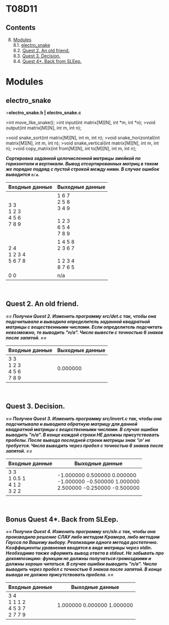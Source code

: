 # T08D11

## Contents

8. [Modules](#modules) \
 8.1. [electro_snake](#electro_snake) \
 8.2. [Quest 2. An old friend.](#quest-2-an-old-friend) \
 8.3. [Quest 3. Decision.](#quest-3-decision) \
 8.4. [Quest 4*. Back from SLEep.](#bonus-quest-4-back-from-sleep)

# Modules 

## electro_snake
\>**electro_snake.h | electro_snake.c**

\>int move_like_snake(); 
\>int input(int matrix[M][N], int *m, int *n);
\>void output(int matrix[M][N], int m, int n);

\>void snake_sort(int matrix[M][N], int m, int n);
\>void snake_horizontal(int matrix[M][N], int m, int n);
\>void snake_vertical(int matrix[M][N], int m, int n);
\>void copy_matrix(int from[M][N], int to[M][N], int m, int n);

***Сортировка заданной целочисленной матрицы змейкой по горизонтали и вертикали. Вывод отсортированных матриц в таком же порядке подряд с пустой строкой между ними. В случае ошибок выводится `n/a`.***

| Входные данные | Выходные данные |
| ------ | ------ |
| 3 3<br/>1 2 3<br/>4 5 6<br/>7 8 9 | 1 6 7<br/>2 5 8<br/>3 4 9<br/><br/>1 2 3<br/>6 5 4<br/>7 8 9<br/> |
| 2 4<br/>1 2 3 4<br/>5 6 7 8 | 1 4 5 8<br/>2 3 6 7<br/><br/>1 2 3 4<br/>8 7 6 5<br/> |
| 0 0 | n/a |

<br/>


## Quest 2. An old friend.

***== Получен Quest 2. Изменить программу src/det.c так, чтобы она подсчитывала и выводила определитель заданной квадратной матрицы с вещественными числами. Если определитель подсчитать невозможно, то выводить "n/a". Число вывести с точностью 6 знаков после запятой. ==***

| Входные данные | Выходные данные |
| ------ | ------ |
| 3 3<br/>1 2 3<br/>4 5 6<br/>7 8 9 | 0.000000 |

<br/>


## Quest 3. Decision.

***== Получен Quest 3. Изменить программу src/invert.c так, чтобы она подсчитывала и выводила обратную матрицу для данной квадратной матрицы с вещественными числами. В случае ошибки выводить "n/a". В конце каждой строки НЕ должны присутствовать пробелы. После вывода последней строки матрицы знак '\n' не требуется. Числа выводить через пробел с точностью 6 знаков после запятой. ==***

| Входные данные | Выходные данные |
| ------ | ------ |
| 3 3<br/>1 0.5 1<br/>4 1 2<br/>3 2 2 | -1.000000 0.500000 0.000000<br/>-1.000000 -0.500000 1.000000<br/>2.500000 -0.250000 -0.500000 |

<br/>


## Bonus Quest 4*. Back from SLEep.

***== Получен Quest 4. Изменить программу src/sle.c так, чтобы она производила решение СЛАУ либо методом Крамера, либо методом Гаусса по Вашему выбору. Реализации одного метода достаточно. Коэффициенты уравнения вводятся в виде матрицы через stdin. Необходимо также оформить вывод ответа в stdout. Не забывать про декомпозицию: функции не должны получаться громоздкими и должны хорошо читаться. В случае ошибки выводить "n/a". Числа выводить через пробел с точностью 6 знаков после запятой. В конце вывода не должно присутствовать пробела. ==***

| Входные данные | Выходные данные |
| ------ | ------ |
| 3 4<br/>1 1 1 2<br/>4 5 3 7<br/>2 7 7 9 | 1.000000 0.000000 1.000000 |

<br/>
